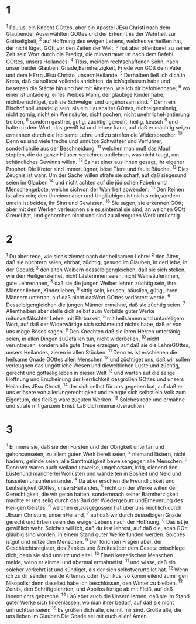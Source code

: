 <h1 id="section">1</h1>
<p><sup>1</sup> Paulus, ein Knecht GOttes, aber ein Apostel JEsu Christi nach dem Glaubender Auserwählten GOttes und der Erkenntnis der Wahrheit zur Gottseligkeit, <sup>2</sup> auf Hoffnung des ewigen Lebens, welches verheißen hat, der nicht lüget, GOtt,vor den Zeiten der Welt, <sup>3</sup> hat aber offenbaret zu seiner Zeit sein Wort durch die Predigt, die mirvertrauet ist nach dem Befehl GOttes, unsers Heilandes: <sup>4</sup> Titus, meinem rechtschaffenen Sohn, nach unser beider Glauben: Gnade,Barmherzigkeit, Friede von GOtt dem Vater und dem HErrn JEsu Christo, unsermHeilande. <sup>5</sup> Derhalben ließ ich dich in Kreta, daß du solltest vollends anrichten, da ich’sgelassen habe und besetzen die Städte hin und her mit Ältesten, wie ich dir befohlenhabe; <sup>6</sup> wo einer ist untadelig, eines Weibes Mann, der gläubige Kinder habe, nichtberüchtiget, daß sie Schwelger und ungehorsam sind. <sup>7</sup> Denn ein Bischof soll untadelig sein, als ein Haushalter GOttes, nichteigensinnig, nicht zornig, nicht ein Weinsäufer, nicht pochen, nicht unehrlicheHantierung treiben, <sup>8</sup> sondern gastfrei, gütig, züchtig, gerecht, heilig, keusch <sup>9</sup> und halte ob dem Wort, das gewiß ist und lehren kann, auf daß er mächtig sei,zu ermahnen durch die heilsame Lehre und zu strafen die Widersprecher. <sup>10</sup> Denn es sind viele freche und unnütze Schwätzer und Verführer, sonderlichdie aus der Beschneidung, <sup>11</sup> welchen man muß das Maul stopfen, die da ganze Häuser verkehren undlehren, was nicht taugt, um schändliches Gewinns willen. <sup>12</sup> Es hat einer aus ihnen gesagt, ihr eigener Prophet: Die Kreter sind immerLügner, böse Tiere und faule Bäuche. <sup>13</sup> Dies Zeugnis ist wahr. Um der Sache willen strafe sie scharf, auf daß siegesund seien im Glauben <sup>14</sup> und nicht achten auf die jüdischen Fabeln und Menschengebote, welche sichvon der Wahrheit abwenden. <sup>15</sup> Den Reinen ist alles rein; den Unreinen aber und Ungläubigen ist nichts rein,sondern unrein ist beides, ihr Sinn und Gewissen. <sup>16</sup> Sie sagen, sie erkennen GOtt; aber mit den Werken verleugnen sie es,sintemal sie sind, an welchen GOtt Greuel hat, und gehorchen nicht und sind zu allemguten Werk untüchtig.</p>
<h1 id="section-1">2</h1>
<p><sup>1</sup> Du aber rede, wie sich’s ziemet nach der heilsamen Lehre: <sup>2</sup> den Alten, daß sie nüchtern seien, ehrbar, züchtig, gesund im Glauben, in derLiebe, in der Geduld; <sup>3</sup> den alten Weibern desselbigengleichen, daß sie sich stellen, wie den Heiligenziemet, nicht Lästerinnen seien, nicht Weinsäuferinnen, gute Lehrerinnen, <sup>4</sup> daß sie die jungen Weiber lehren züchtig sein, ihre Männer lieben, Kinderlieben, <sup>5</sup> sittig sein, keusch, häuslich, gütig, ihren Männern untertan, auf daß nicht dasWort GOttes verlästert werde. <sup>6</sup> Desselbigengleichen die jungen Männer ermahne, daß sie züchtig seien. <sup>7</sup> Allenthalben aber stelle dich selbst zum Vorbilde guter Werke mitunverfälschter Lehre, mit Ehrbarkeit, <sup>8</sup> mit heilsamem und untadeligem Wort, auf daß der Widerwärtige sich schämeund nichts habe, daß er von uns möge Böses sagen. <sup>9</sup> Den Knechten daß sie ihren Herren untertänig seien, in allen Dingen zuGefallen tun, nicht widerbellen, <sup>10</sup> nicht veruntreuen, sondern alle gute Treue erzeigen, auf daß sie die LehreGOttes, unsers Heilandes, zieren in allen Stücken. <sup>11</sup> Denn es ist erschienen die heilsame Gnade GOttes allen Menschen <sup>12</sup> und züchtiget uns, daß wir sollen verleugnen das ungöttliche Wesen und dieweltlichen Lüste und züchtig, gerecht und gottselig leben in dieser Welt <sup>13</sup> und warten auf die selige Hoffnung und Erscheinung der Herrlichkeit desgroßen GOttes und unsers Heilandes JEsu Christi, <sup>14</sup> der sich selbst für uns gegeben bat, auf daß er uns erlösete von allerUngerechtigkeit und reinigte sich selbst ein Volk zum Eigentum, das fleißig wäre zuguten Werken. <sup>15</sup> Solches rede und ermahne und strafe mit ganzem Ernst. Laß dich niemandverachten!</p>
<h1 id="section-2">3</h1>
<p><sup>1</sup> Erinnere sie, daß sie den Fürsten und der Obrigkeit untertan und gehorsamseien, zu allem guten Werk bereit seien, <sup>2</sup> niemand lästern, nicht hadern, gelinde seien, alle Sanftmütigkeit beweisengegen alle Menschen. <sup>3</sup> Denn wir waren auch weiland unweise, ungehorsam, irrig, dienend den Lüstenund mancherlei Wollüsten und wandelten in Bosheit und Neid und hasseten unsuntereinander. <sup>4</sup> Da aber erschien die Freundlichkeit und Leutseligkeit GOttes, unsersHeilandes, <sup>5</sup> nicht um der Werke willen der Gerechtigkeit, die wir getan hatten, sondernnach seiner Barmherzigkeit machte er uns selig durch das Bad der Wiedergeburt undErneuerung des Heiligen Geistes, <sup>6</sup> welchen er,ausgegossen hat über uns reichlich durch JEsum Christum, unsernHeiland, <sup>7</sup> auf daß wir durch desselbigen Gnade gerecht und Erben seien des ewigenLebens nach der Hoffnung. <sup>8</sup> Das ist je gewißlich wahr. Solches will ich, daß du fest lehrest, auf daß die, soan GOtt gläubig sind worden, in einem Stand guter Werke funden werden. Solches istgut und nütze den Menschen. <sup>9</sup> Der törichten Fragen aber, der Geschlechtsregister, des Zankes und Streitesüber dem Gesetz entschlage dich; denn sie sind unnütz und eitel. <sup>10</sup> Einen ketzerischen Menschen meide, wenn er einmal und abermal ermahnetist, <sup>11</sup> und wisse, daß ein solcher verkehrt ist und sündiget, als der sich selbstverurteilet hat. <sup>12</sup> Wenn ich zu dir senden werde Artemas oder Tychikus, so komm eilend zumir gen Nikopolis; denn daselbst habe ich beschlossen, den Winter zu bleiben. <sup>13</sup> Zenäs, den Schriftgelehrten, und Apollos fertige ab mit Fleiß, auf daß ihnennichts gebreche. <sup>14</sup> Laß aber auch die Unsern lernen, daß sie im Stand guter Werke sich findenlassen, wo man ihrer bedarf, auf daß sie nicht unfruchtbar seien: <sup>15</sup> Es grüßen dich alle, die mit mir sind. Grüße alle, die uns lieben im Glauben.Die Gnade sei mit euch allen! Amen.</p>
